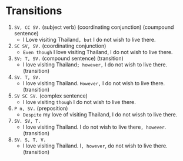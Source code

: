 # Transitions

1. `SV, CC SV.` (subject verb) (coordinating conjunction) (coumpound sentence)
   - I Love visiting Thailand`, but` I do not wish to live there.
2. `SC SV, SV.` (coordinating conjunction)
   - `Even though` I love visiting Thailand, I do not wish to live there.
3. `SV; T, SV.` (compound sentence) (transition)
   - I love visiting Thailand`; however,` I do not wish to live there. (transition)
4. `SV. T, SV.`
   - I love visiting Thailand. `However,` I do not wish to live there. (transition)
5. `SV SC SV.` (complex sentence)
   - I love visiting `though` I do not wish to live there.
6. `P n, SV.` (preposition)
   - `Despite` my love of visiting Thailand, I do not wissh to live there.
7. `SV. SV, T.`
   - I love visiting Thailand. I do not wish to live there`, however`. (transition)
8. `SV. S, T, V.`
   - I love visiting Thailand. I`, however`, do not wish to live there. (transition)
